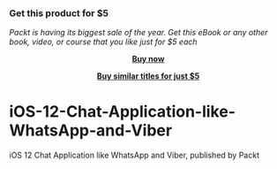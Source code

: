 
### Get this product for $5

<i>Packt is having its biggest sale of the year. Get this eBook or any other book, video, or course that you like just for $5 each</i>


<b><p align='center'>[Buy now](https://packt.link/9781839210990)</p></b>


<b><p align='center'>[Buy similar titles for just $5](https://subscription.packtpub.com/search)</p></b>


# iOS-12-Chat-Application-like-WhatsApp-and-Viber
iOS 12 Chat Application like WhatsApp and Viber, published by Packt
